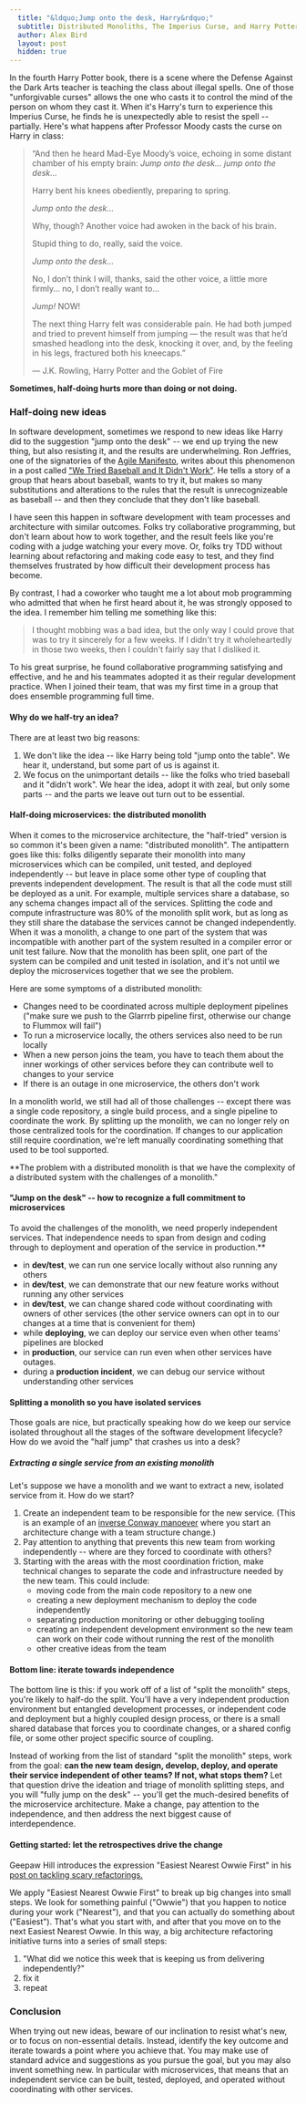 ```yaml
---
  title: "&ldquo;Jump onto the desk, Harry&rdquo;"
  subtitle: Distributed Monoliths, The Imperius Curse, and Harry Potter
  author: Alex Bird
  layout: post
  hidden: true
---
```


In the fourth Harry Potter book, there is a scene where the Defense Against the
Dark Arts teacher is teaching the class about illegal spells. One of those
"unforgivable curses" allows the one who casts it to control the mind of the
person on whom they cast it.  When it's Harry's turn to experience this Imperius
Curse, he finds he is unexpectedly able to resist the spell -- partially. Here's
what happens after Professor Moody casts the curse on Harry in class:

> &ldquo;And then he heard Mad-Eye Moody’s voice, echoing in some distant
> chamber of his empty brain: *Jump onto the desk&hellip; jump onto the
> desk&hellip;*
>
> Harry bent his knees obediently, preparing to spring.
>
> *Jump onto the desk&hellip;*
>
> Why, though? Another voice had awoken in the back of his brain.
>
> Stupid thing to do, really, said the voice.
>
> *Jump onto the desk&hellip;*
>
> No, I don’t think I will, thanks, said the other voice, a little more
> firmly&hellip; no, I don’t really want to&hellip;
>
> *Jump!* NOW!
>
> The next thing Harry felt was considerable pain. He had both jumped and tried
> to prevent himself from jumping — the result was that he’d smashed headlong
> into the desk, knocking it over, and, by the feeling in his legs, fractured
> both his kneecaps.&rdquo;
>
> ― J.K. Rowling, Harry Potter and the Goblet of Fire 

**Sometimes, half-doing hurts more than doing or not doing.**

### Half-doing new ideas

In software development, sometimes we respond to new ideas like Harry did to the
suggestion "jump onto the desk" -- we end up trying the new thing, but also
resisting it, and the results are underwhelming. Ron Jeffries, one of the
signatories of the [Agile Manifesto](https://agilemanifesto.org/), writes about
this phenomenon in a post called
["We Tried Baseball and It Didn't Work"](https://ronjeffries.com/xprog/articles/jatbaseball/).
He tells a story of a group that hears about baseball, wants to try it, but
makes so many substitutions and alterations to the rules that the result is
unrecognizeable as baseball -- and then they conclude that they don't like
baseball.

I have seen this happen in software development with team processes and
architecture with similar outcomes. Folks try collaborative programming, but
don't learn about how to work together, and the result feels like you're coding
with a judge watching your every move. Or, folks try TDD without learning about
refactoring and making code easy to test, and they find themselves frustrated by
how difficult their development process has become.

By contrast, I had a coworker who taught me a lot about mob programming who
admitted that when he first heard about it, he was strongly opposed to the idea.
I remember him telling me something like this:

> I thought mobbing was a bad idea, but the only way I could prove that was to
> try it sincerely for a few weeks. If I didn't try it wholeheartedly in those
> two weeks, then I couldn't fairly say that I disliked it.

To his great surprise, he found collaborative programming satisfying and
effective, and he and his teammates adopted it as their regular development
practice. When I joined their team, that was my first time in a group that does
ensemble programming full time.

#### Why do we half-try an idea?

There are at least two big reasons:
1. We don't like the idea -- like Harry being told "jump onto the table". We
   hear it, understand, but some part of us is against it.
2. We focus on the unimportant details -- like the folks who tried baseball and it
   "didn't work". We hear the idea, adopt it with zeal, but only some parts --
   and the parts we leave out turn out to be essential.

#### Half-doing microservices: the distributed monolith

When it comes to the microservice architecture, the "half-tried" version is so
common it's been given a name: "distributed monolith". The antipattern goes like
this: folks diligently separate their monolith into many microservices which can
be compiled, unit tested, and deployed independently -- but leave in place some
other type of coupling that prevents independent development. The result is that
all the code must still be deployed as a unit. For example, multiple services share
a database, so any schema changes impact all of the services. Splitting the code
and compute infrastructure was 80% of the monolith split work, but as long as
they still share the database the services cannot be changed independently. When
it was a monolith, a change to one part of the system that was incompatible with
another part of the system resulted in a compiler error or unit test failure.
Now that the monolith has been split, one part of the system can be compiled and
unit tested in isolation, and it's not until we deploy the microservices
together that we see the problem.

Here are some symptoms of a distributed monolith:
 - Changes need to be coordinated across multiple deployment pipelines ("make
   sure we push to the Glarrrb pipeline first, otherwise our change to Flummox
   will fail")
 - To run a microservice locally, the others services also need to be run
   locally
 - When a new person joins the team, you have to teach them about the inner
   workings of other services before they can contribute well to changes to your
   service
 - If there is an outage in one microservice, the others don't work

In a monolith world, we still had all of those challenges -- except there was a
single code repository, a single build process, and a single pipeline to
coordinate the work. By splitting up the monolith, we can no longer rely on
those centralized tools for the coordination. If changes to our application
still require coordination, we're left manually coordinating something that used
to be tool supported.

**The problem with a distributed monolith is that we have the complexity of a
distributed system with the challenges of a monolith."

#### "Jump on the desk" -- how to recognize a full commitment to microservices

To avoid the challenges of the monolith, we need properly independent services. That
independence needs to span from design and coding through to deployment and
operation of the service in production.**

- in **dev/test**, we can run one service locally without also running any others
- in **dev/test**, we can demonstrate that our new feature works without running
  any other services
- in **dev/test**, we can change shared code without coordinating with owners of
  other services (the other service owners can opt in to our changes at a time
  that is convenient for them)
- while **deploying**, we can deploy our service even when other teams'
  pipelines are blocked
- in **production**, our service can run even when other services have outages.
- during a **production incident**, we can debug our service without
  understanding other services

#### Splitting a monolith so you have isolated services

Those goals are nice, but practically speaking how do we keep our service
isolated throughout all the stages of the software development lifecycle? How do
we avoid the "half jump" that crashes us into a desk?

##### Extracting a single service from an existing monolith

Let's suppose we have a monolith and we want to extract a new, isolated service
from it. How do we start?

1. Create an independent team to be responsible for the new service. (This is
   an example of an [inverse Conway
   manoever](https://martinfowler.com/bliki/ConwaysLaw.html) where you start an
   architecture change with a team structure change.)
2. Pay attention to anything that prevents this new team from working
   independently -- where are they forced to coordinate with others?
3. Starting with the areas with the most coordination friction, make technical
   changes to separate the code and infrastructure needed by the new team. This
   could include:
     - moving code from the main code repository to a new one
     - creating a new deployment mechanism to deploy the code independently
     - separating production monitoring or other debugging tooling
     - creating an independent development environment so the new team can work
       on their code without running the rest of the monolith
     - other creative ideas from the team

#### Bottom line: iterate towards independence

The bottom line is this: if you work off of a list of "split the monolith"
steps, you're likely to half-do the split. You'll have a very independent
production environment but entangled development processes, or independent code
and deployment but a highly coupled design process, or there is a small shared
database that forces you to coordinate changes, or a shared config file, or some
other project specific source of coupling.

Instead of working from the list of standard "split the monolith" steps, work
from the goal: **can the new team design, develop, deploy, and operate their
service independent of other teams?  If not, what stops them?** Let that
question drive the ideation and triage of monolith splitting steps, and you will
"fully jump on the desk" -- you'll get the much-desired benefits of the
microservice architecture. Make a change, pay attention to the independence, and
then address the next biggest cause of interdependence.

#### Getting started: let the retrospectives drive the change

Geepaw Hill introduces the expression "Easiest Nearest Owwie First" in his [post
on tackling scary refactorings.](https://www.geepawhill.org/2019/03/03/refactoring-pro-tip-easiest-nearest-owwie-first/)

We apply "Easiest Nearest Owwie First" to break up big changes into small steps.
We look for something painful ("Owwie") that you happen to notice during your
work ("Nearest"), and that you can actually do something about ("Easiest").
That's what you start with, and after that you move on to the next Easiest
Nearest Owwie. In this way, a big architecture refactoring initiative turns into
a series of small steps:

1. "What did we notice this week that is keeping us from delivering independently?"
2. fix it
3. repeat

### Conclusion

When trying out new ideas, beware of our inclination to resist what's new, or to
focus on non-essential details. Instead, identify the key outcome and iterate
towards a point where you achieve that. You may make use of standard advice and
suggestions as you pursue the goal, but you may also invent something new. In
particular with microservices, that means that an independent service can be
built, tested, deployed, and operated without coordinating with other services.

